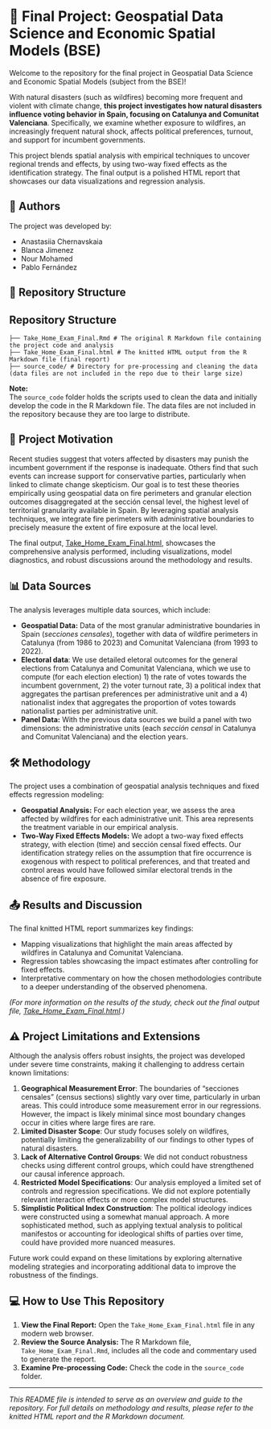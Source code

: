 # 🚀 Final Project: Geospatial Data Science and Economic Spatial Models (BSE)

Welcome to the repository for the final project in Geospatial Data Science and Economic Spatial Models (subject from the BSE)! 

With natural disasters (such as wildfires) becoming more frequent and violent with climate change, **this project investigates how natural disasters influence voting behavior in Spain, focusing on Catalunya and Comunitat Valenciana**. Specifically, we examine whether exposure to wildfires, an increasingly frequent natural shock, affects political preferences, turnout, and support for incumbent governments.

This project blends spatial analysis with empirical techniques to uncover regional trends and effects, by using two-way fixed effects as the identification strategy. The final output is a polished HTML report that showcases our data visualizations and regression analysis.

## 👥 Authors

The project was developed by:
- Anastasiia Chernavskaia
- Blanca Jimenez
- Nour Mohamed
- Pablo Fernández

## 📁 Repository Structure

## Repository Structure

```
├── Take_Home_Exam_Final.Rmd # The original R Markdown file containing the project code and analysis 
├── Take_Home_Exam_Final.html # The knitted HTML output from the R Markdown file (final report) 
├── source_code/ # Directory for pre-processing and cleaning the data (data files are not included in the repo due to their large size)
```

**Note:**  
The `source_code` folder holds the scripts used to clean the data and initially develop the code in the R Markdown file. The data files are not included in the repository because they are too large to distribute.

## 🌟 Project Motivation

Recent studies suggest that voters affected by disasters may punish the incumbent government if the response is inadequate. Others find that such events can increase support for conservative parties, particularly when linked to climate change skepticism. Our goal is to test these theories empirically using geospatial data on fire perimeters and granular election outcomes disaggregated at the sección censal level, the highest level of territorial granularity available in Spain. By leveraging spatial analysis techniques, we integrate fire perimeters with administrative boundaries to precisely measure the extent of fire exposure at the local level.

The final output, [Take_Home_Exam_Final.html](./Take_Home_Exam_Final.html), showcases the comprehensive analysis performed, including visualizations, model diagnostics, and robust discussions around the methodology and results.

## 📊 Data Sources

The analysis leverages multiple data sources, which include:
- **Geospatial Data:** Data of the most granular administrative boundaries in Spain (_secciones censales_), together with data of wildfire perimeters in Catalunya (from 1986 to 2023) and Comunitat Valenciana (from 1993 to 2022).
- **Electoral data**: We use detailed eletoral outcomes for the general elections from Catalunya and Comunitat Valenciana, which we use to compute (for each election election) 1) the rate of votes towards the incumbent government, 2) the voter turnout rate, 3) a political index that aggregates the partisan preferences per administrative unit and a 4) nationalist index that aggregates the proportion of votes towards nationalist parties per administrative unit.
- **Panel Data:** With the previous data sources we build a panel with two dimensions: the administrative units (each _sección censal_ in Catalunya and Comunitat Valenciana) and the election years.

## 🛠️ Methodology

The project uses a combination of geospatial analysis techniques and fixed effects regression modeling:
- **Geospatial Analysis:** For each election year, we assess the area affected by wildfires for each administrative unit. This area represents the treatment variable in our empirical analysis.  
- **Two-Way Fixed Effects Models:** We adopt a two-way fixed effects strategy, with election (time) and sección censal fixed effects. Our identification strategy relies on the assumption that fire occurrence is exogenous with respect to political preferences, and that treated and control areas would have followed similar electoral trends in the absence of fire exposure.

## 📤 Results and Discussion

The final knitted HTML report summarizes key findings:
- Mapping visualizations that highlight the main areas affected by wildfires in Catalunya and Comunitat Valenciana.
- Regression tables showcasing the impact estimates after controlling for fixed effects.
- Interpretative commentary on how the chosen methodologies contribute to a deeper understanding of the observed phenomena.

*(For more information on the results of the study, check out the final output file, [Take_Home_Exam_Final.html](./Take_Home_Exam_Final.html).)*

## ⚠️ Project Limitations and Extensions

Although the analysis offers robust insights, the project was developed under severe time constraints, making it challenging to address certain known limitations:
1. **Geographical Measurement Error**: The boundaries of “secciones censales” (census sections) slightly vary over time, particularly in urban areas. This could introduce some measurement error in our regressions. However, the impact is likely minimal since most boundary changes occur in cities where large fires are rare.
2. **Limited Disaster Scope**: Our study focuses solely on wildfires, potentially limiting the generalizability of our findings to other types of natural disasters.
3. **Lack of Alternative Control Groups**: We did not conduct robustness checks using different control groups, which could have strengthened our causal inference approach.
4. **Restricted Model Specifications**: Our analysis employed a limited set of controls and regression specifications. We did not explore potentially relevant interaction effects or more complex model structures.
5. **Simplistic Political Index Construction**: The political ideology indices were constructed using a somewhat manual approach. A more sophisticated method, such as applying textual analysis to political manifestos or accounting for ideological shifts of parties over time, could have provided more nuanced measures.

Future work could expand on these limitations by exploring alternative modeling strategies and incorporating additional data to improve the robustness of the findings.

## 💻 How to Use This Repository

1. **View the Final Report:** Open the `Take_Home_Exam_Final.html` file in any modern web browser.
2. **Review the Source Analysis:** The R Markdown file, `Take_Home_Exam_Final.Rmd`, includes all the code and commentary used to generate the report.
3. **Examine Pre-processing Code:** Check the code in the `source_code` folder.

---

*This README file is intended to serve as an overview and guide to the repository. For full details on methodology and results, please refer to the knitted HTML report and the R Markdown document.*
